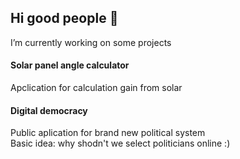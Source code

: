 ## Hi good people 👋
 I’m currently working on some projects
 <h4>Solar panel angle calculator</h4>
 <p>
   Apclication for calculation gain from solar
 </p>
 <h4>Digital democracy</h4>
 <p>
  Public aplication for brand new political system
   <br>
   Basic idea: why shodn't we select politicians online :)
 </p>
<!--
**php-wizzard/php-wizzard** is a ✨ _special_ ✨ repository because its `README.md` (this file) appears on your GitHub profile.

Here are some ideas to get you started:

- 🔭 I’m currently working on ...
- 🌱 I’m currently learning ...
- 👯 I’m looking to collaborate on ...
- 🤔 I’m looking for help with ...
- 💬 Ask me about ...
- 📫 How to reach me: ...
- 😄 Pronouns: ...
- ⚡ Fun fact: ...
-->
